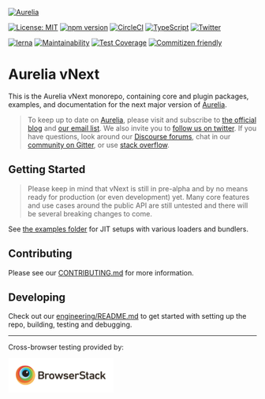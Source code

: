 <p>
  <a href="https://aurelia.io/" target="_blank">
    <img alt="Aurelia" src="https://aurelia.io/styles/images/aurelia.svg">
  </a>
</p>

[![License: MIT](https://img.shields.io/badge/License-MIT-yellow.svg)](https://opensource.org/licenses/MIT)
[![npm version](https://badge.fury.io/js/%40aurelia%2Fkernel.svg)](https://badge.fury.io/js/%40aurelia%2Fkernel)
[![CircleCI](https://circleci.com/gh/aurelia/aurelia.svg?style=shield)](https://circleci.com/gh/aurelia/aurelia)
[![TypeScript](https://img.shields.io/badge/%3C%2F%3E-TypeScript-%230074c1.svg)](http://www.typescriptlang.org/)
[![Twitter](https://img.shields.io/twitter/follow/aureliaeffect.svg?style=social&label=Follow)](https://twitter.com/intent/follow?screen_name=aureliaeffect)

[![lerna](https://img.shields.io/badge/maintained%20with-lerna-cc00ff.svg)](https://lernajs.io/)
[![Maintainability](https://api.codeclimate.com/v1/badges/5ac0e13689735698073a/maintainability)](https://codeclimate.com/github/aurelia/aurelia/maintainability)
[![Test Coverage](https://api.codeclimate.com/v1/badges/5ac0e13689735698073a/test_coverage)](https://codeclimate.com/github/aurelia/aurelia/test_coverage)
[![Commitizen friendly](https://img.shields.io/badge/commitizen-friendly-brightgreen.svg)](http://commitizen.github.io/cz-cli/)

# Aurelia vNext

This is the Aurelia vNext monorepo, containing core and plugin packages, examples, and documentation for the next major version of [Aurelia](http://www.aurelia.io/).

> To keep up to date on [Aurelia](http://www.aurelia.io/), please visit and subscribe to [the official blog](http://blog.aurelia.io/) and [our email list](http://eepurl.com/ces50j). We also invite you to [follow us on twitter](https://twitter.com/aureliaeffect). If you have questions, look around our [Discourse forums](https://discourse.aurelia.io/), chat in our [community on Gitter](https://gitter.im/aurelia/discuss), or use [stack overflow](http://stackoverflow.com/search?q=aurelia).


## Getting Started

> Please keep in mind that vNext is still in pre-alpha and by no means ready for production (or even development) yet. Many core features and use cases around the public API are still untested and there will be several breaking changes to come.

See [the examples folder](examples) for JIT setups with various loaders and bundlers.

## Contributing

Please see our [CONTRIBUTING.md](docs/CONTRIBUTING.md) for more information.

## Developing

Check out our [engineering/README.md](docs/engineering/README.md) to get started with setting up the repo, building, testing and debugging.

---

Cross-browser testing provided by:

<a href="http://browserstack.com"><img height="70" src="docs/images/browserstack-logo.png" alt="BrowserStack"></a>
